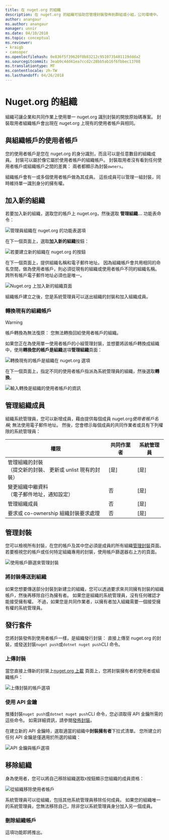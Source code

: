 ```yaml
---
title: 在 nuget.org 的組織
description: 在 nuget.org 的組織可協助您管理封裝發佈到群組或小組，公司環境中。
author: anangaur
ms.author: anangaur
manager: unnir
ms.date: 04/10/2018
ms.topic: conceptual
ms.reviewer:
- kraigb
- camsoper
ms.openlocfilehash: 0e836f5f39620f0b83212c9510735481119ddda2
ms.sourcegitcommit: 3eab9c4dd41ea7ccd2c28bb5ab16f6fbbec13708
ms.translationtype: MT
ms.contentlocale: zh-TW
ms.lasthandoff: 04/26/2018
---
```

# <a name="organization-on-nugetorg"></a>Nuget.org 的組織

組織可讓企業和共同作業上使用單一 nuget.org 識別封裝的開放原始碼專案。 封裝取用者組織帳戶會出現在 nuget.org 上現有的使用者帳戶與相同。

## <a name="user-accounts-vs-organization-accounts"></a>與組織帳戶的使用者帳戶

您的使用者帳戶是您在 nuget.org 的身分識別，而且可以是任意數目的組織成員。 封裝可以屬於像它屬於使用者帳戶的組織帳戶。 封裝取用者沒有看到任何使用者帳戶或組織帳戶之間的差異： 兩者都顯示為封裝`owners`。

組織帳戶會有一或多個使用者帳戶做為其成員。 這些成員可以管理一組封裝，同時維持單一識別身分的擁有權。

## <a name="adding-a-new-organization"></a>加入新的組織

若要加入新的組織，選取您的帳戶上 nuget.org，然後選取 **管理組織...** 功能表命令：

![管理員組織在 nuget.org 的功能表選項](media/org-manage-option.png)

在下一個頁面上，選取**加入新的組織**按鈕：

![若要建立新的組織在 nuget.org 的按鈕](media/org-add-new-option.png)

在下一個頁面上，提供組織名稱和電子郵件地址。 因為組織帳戶會共用相同的命名空間，做為使用者帳戶，則必須從現有的組織或使用者帳戶不同的組織名稱。 跨所有帳戶電子郵件地址必須也是唯一。

![Nuget.org 上加入新的組織頁面](media/org-add-new-page.png)

組織帳戶建立之後，您是系統管理員可以送出組織的封裝和加入組織成員。

### <a name="transform-existing-account-to-an-organization"></a>轉換現有的組織帳戶

> [!Warning]
> 帳戶轉換為無法復原： 您無法轉換回給使用者帳戶的組織。

如果您正在為使用單一使用者帳戶的小組管理封裝，並想要將該帳戶轉換成組織中，使用**轉換您的帳戶是組織**選項**管理組織**頁面：

![轉換現有的帳戶是組織在 nuget.org 選項](media/org-transform-option.png)

在下一個頁面上，指定不同的使用者帳戶指派為系統管理員的組織，然後選取**轉換**。

![輸入轉換是組織的使用者帳戶的資訊](media/org-transform-page.png)

## <a name="managing-organization-members"></a>管理組織成員

組織系統管理員，您可以新增成員，藉由提供每個成員 nuget.org*使用者帳戶名稱*; 無法使用電子郵件地址。 然後，您會標示每個成員的共同作業者或具有下列權限的系統管理員：

| 權限 | 共同作業者 | 系統管理員 |
| --- | --- | --- |
| 管理組織的封裝<br/>（提交新的封裝、 更新或 unlist 現有的封裝） | [是] | [是] |
| 變更組織中繼資料<br/>（電子郵件地址，通知設定） | 否 | [是] |
| 管理組織成員 | 否 | [是] |
| 要求或 co-ownership 組織封裝要求處理 | 否 | [是] |

## <a name="managing-packages"></a>管理封裝

您可以檢視所有封裝，在您的帳戶及其中您必須是成員的所有組織[管理封裝](https://www.nuget.org/account/Packages)頁面。 若要檢視您的帳戶或任何特定組織專用的封裝，使用帳戶篩選器右上方的頁面。

![使用帳戶篩選來管理封裝](media/org-manage-packages-option.png)

### <a name="transferring-packages-to-an-organization"></a>將封裝傳送到組織
如果您想要傳送部分封裝到新建立的組織，您可以透過要求來共同擁有封裝的組織帳戶，然後再移除自行為擁有者。 如果您是組織的系統管理員，沒有任何確認才能接受擁有權。 不過，如果您是共同作業者，以擁有者加入組織需要一個接受擁有權的系統管理員。

## <a name="publishing-packages"></a>發行套件

您將封裝發佈到使用者帳戶一樣，是組織發行封裝： 直接上傳至 nuget.org 的封裝，或發送封裝`nuget push`或`dotnet nuget push`CLI 命令。

### <a name="uploading-packages"></a>上傳封裝

當您直接上傳新的封裝上[nuget.org 上載](https://www.nuget.org/packages/manage/upload) 頁面上，您將封裝擁有者的使用者或組織帳戶：

![上傳封裝的帳戶選項](media/org-upload-option.png)

### <a name="using-api-keys"></a>使用 API 金鑰

推播封裝`nuget push`或`dotnet nuget push`CLI 命令，您必須取得 API 金鑰所需的這些命令。 如需詳細資訊，請參閱[發佈封裝](https://docs.microsoft.com/en-us/nuget/quickstart/create-and-publish-a-package-using-visual-studio#publish-the-package)。

在建立新的 API 金鑰時，選取適當的組織中**封裝擁有者**下拉式清單。 您所建立的任何 API 金鑰是僅適用於所選的組織：

![API 金鑰與帳戶選項](media/org-apikey-option.png)

## <a name="removing-an-organization"></a>移除組織

身為使用者，您可以將自己移除組織選取`X`按鈕顯示您組織的成員資格：

![從組織移除使用者帳戶](media/org-remove-self-option.png)

系統管理員可以從組織，包括其他系統管理員移除任何成員。 如果您的組織唯一的系統管理員，您無法移除自己，除非您以系統管理員身分加入另一個成員。

### <a name="deleting-an-organization-account"></a>刪除組織帳戶

這項功能即將推出。
